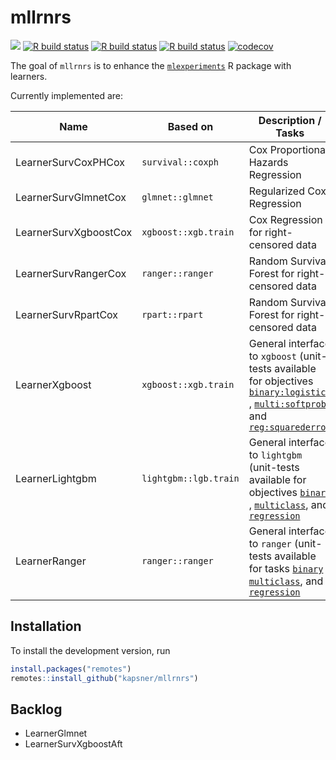# mllrnrs

<!-- badges: start -->
[![](https://img.shields.io/badge/lifecycle-experimental-orange.svg)](https://lifecycle.r-lib.org/articles/stages.html#experimental)
[![R build status](https://github.com/kapsner/mllrnrs/workflows/R%20CMD%20Check%20via%20{tic}/badge.svg?branch=main)](https://github.com/kapsner/mllrnrs/actions)
[![R build status](https://github.com/kapsner/mllrnrs/workflows/lint/badge.svg?branch=main)](https://github.com/kapsner/mllrnrs/actions)
[![R build status](https://github.com/kapsner/mllrnrs/workflows/test-coverage/badge.svg?branch=main)](https://github.com/kapsner/mllrnrs/actions)
[![codecov](https://codecov.io/gh/kapsner/mllrnrs/branch/main/graph/badge.svg?branch=main)](https://app.codecov.io/gh/kapsner/mllrnrs)
<!-- badges: end -->

The goal of `mllrnrs` is to enhance the [`mlexperiments`](https://github.com/kapsner/mlexperiments) R package with learners. 

Currently implemented are:

| Name | Based on | Description / Tasks |
| ---- | -------- | ------------------- |
| LearnerSurvCoxPHCox | `survival::coxph` | Cox Proportional Hazards Regression |
| LearnerSurvGlmnetCox | `glmnet::glmnet` | Regularized Cox Regression |
| LearnerSurvXgboostCox | `xgboost::xgb.train` | Cox Regression for right-censored data |
| LearnerSurvRangerCox | `ranger::ranger` | Random Survival Forest for right-censored data |
| LearnerSurvRpartCox | `rpart::rpart` | Random Survival Forest for right-censored data |
| LearnerXgboost | `xgboost::xgb.train` | General interface to `xgboost` (unit-tests available for objectives [`binary:logistic`](tests/testthat/test-xgboost_binary.R) , [`multi:softprob`](tests/testthat/test-xgboost_multiclass.R), and [`reg:squarederror`](tests/testthat/test-xgboost_regression.R) |
| LearnerLightgbm | `lightgbm::lgb.train` | General interface to `lightgbm` (unit-tests available for objectives [`binary`](tests/testthat/test-lightgbm_binary.R) , [`multiclass`](tests/testthat/test-lightgbm_multiclass.R), and [`regression`](tests/testthat/test-lightgbm_regression.R) |
| LearnerRanger | `ranger::ranger` | General interface to `ranger` (unit-tests available for tasks [`binary`](tests/testthat/test-ranger_binary.R) , [`multiclass`](tests/testthat/test-ranger_multiclass.R), and [`regression`](tests/testthat/test-ranger_regression.R) |

## Installation

To install the development version, run

```r
install.packages("remotes")
remotes::install_github("kapsner/mllrnrs")
```

## Backlog

- LearnerGlmnet
- LearnerSurvXgboostAft
